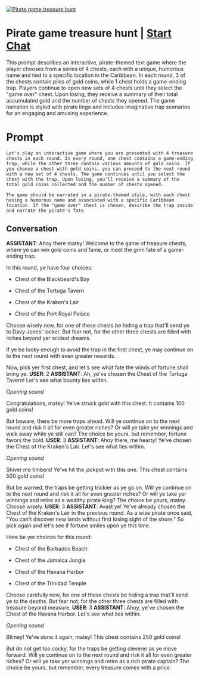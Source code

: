 
[![Pirate game treasure hunt](https://flow-prompt-covers.s3.us-west-1.amazonaws.com/icon/realistic/real_8.png)](https://gptcall.net/chat.html?data=%7B%22contact%22%3A%7B%22id%22%3A%223tg3h_9csQLpbWd3Z3DlG%22%2C%22flow%22%3Atrue%7D%7D)
# Pirate game treasure hunt | [Start Chat](https://gptcall.net/chat.html?data=%7B%22contact%22%3A%7B%22id%22%3A%223tg3h_9csQLpbWd3Z3DlG%22%2C%22flow%22%3Atrue%7D%7D)
This prompt describes an interactive, pirate-themed text game where the player chooses from a series of 4 chests, each with a unique, humorous name and tied to a specific location in the Caribbean. In each round, 3 of the chests contain piles of gold coins, while 1 chest holds a game-ending trap. Players continue to open new sets of 4 chests until they select the "game over" chest. Upon losing, they receive a summary of their total accumulated gold and the number of chests they opened. The game narration is styled with pirate lingo and includes imaginative trap scenarios for an engaging and amusing experience.

# Prompt

```
Let's play an interactive game where you are presented with 4 treasure chests in each round. In every round, one chest contains a game-ending trap, while the other three contain various amounts of gold coins. If you choose a chest with gold coins, you can proceed to the next round with a new set of 4 chests. The game continues until you select the chest with the trap. Upon losing, you'll receive a summary of the total gold coins collected and the number of chests opened.

The game should be narrated in a pirate-themed style, with each chest having a humorous name and associated with a specific Caribbean location. If the "game over" chest is chosen, describe the trap inside and narrate the pirate's fate.
```

## Conversation

**ASSISTANT**: Ahoy there matey! Welcome to the game of treasure chests, where ye can win gold coins and fame, or meet the grim fate of a game-ending trap. 



In this round, ye have four choices: 



- Chest of the Blackbeard's Bay

- Chest of the Tortuga Tavern

- Chest of the Kraken's Lair

- Chest of the Port Royal Palace



Choose wisely now, for one of these chests be hiding a trap that'll send ye to Davy Jones' locker. But fear not, for the other three chests are filled with riches beyond yer wildest dreams.



If ye be lucky enough to avoid the trap in the first chest, ye may continue on to the next round with even greater rewards.



Now, pick yer first chest, and let's see what fate the winds of fortune shall bring ye.
**USER**: 2
**ASSISTANT**: Ah, ye've chosen the Chest of the Tortuga Tavern! Let's see what bounty lies within.



*Opening sound*



Congratulations, matey! Ye've struck gold with this chest. It contains 100 gold coins!



But beware, there be more traps ahead. Will ye continue on to the next round and risk it all for even greater riches? Or will ye take yer winnings and walk away while ye still can? The choice be yours, but remember, fortune favors the bold.
**USER**: 3
**ASSISTANT**: Ahoy there, me hearty! Ye've chosen the Chest of the Kraken's Lair. Let's see what lies within.



*Opening sound*



Shiver me timbers! Ye've hit the jackpot with this one. This chest contains 500 gold coins!



But be warned, the traps be getting trickier as ye go on. Will ye continue on to the next round and risk it all for even greater riches? Or will ye take yer winnings and retire as a wealthy pirate king? The choice be yours, matey. Choose wisely.
**USER**: 3
**ASSISTANT**: Avast ye! Ye've already chosen the Chest of the Kraken's Lair in the previous round. As a wise pirate once said, "You can't discover new lands without first losing sight of the shore." So pick again and let's see if fortune smiles upon ye this time.



Here be yer choices for this round:



- Chest of the Barbados Beach

- Chest of the Jamaica Jungle

- Chest of the Havana Harbor

- Chest of the Trinidad Temple



Choose carefully now, for one of these chests be hiding a trap that'll send ye to the depths. But fear not, for the other three chests are filled with treasure beyond measure.
**USER**: 3
**ASSISTANT**: Ahoy, ye've chosen the Chest of the Havana Harbor. Let's see what lies within.



*Opening sound*



Blimey! Ye've done it again, matey! This chest contains 250 gold coins!



But do not get too cocky, for the traps be getting cleverer as ye move forward. Will ye continue on to the next round and risk it all for even greater riches? Or will ye take yer winnings and retire as a rich pirate captain? The choice be yours, but remember, every treasure comes with a price.


